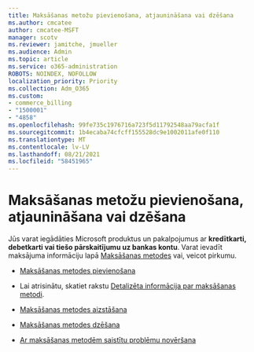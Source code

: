```yaml
---
title: Maksāšanas metožu pievienošana, atjaunināšana vai dzēšana
ms.author: cmcatee
author: cmcatee-MSFT
manager: scotv
ms.reviewer: jamitche, jmueller
ms.audience: Admin
ms.topic: article
ms.service: o365-administration
ROBOTS: NOINDEX, NOFOLLOW
localization_priority: Priority
ms.collection: Adm_O365
ms.custom:
- commerce_billing
- "1500001"
- "4858"
ms.openlocfilehash: 99fe735c1976716a723f5d11792548aa79acfa1f
ms.sourcegitcommit: 1b4ecaba74cfcff155528dc9e1002011afe0f110
ms.translationtype: MT
ms.contentlocale: lv-LV
ms.lasthandoff: 08/21/2021
ms.locfileid: "58451965"
---
```

# <a name="add-update-or-remove-your-payment-methods"></a>Maksāšanas metožu pievienošana, atjaunināšana vai dzēšana

Jūs varat iegādāties Microsoft produktus un pakalpojumus ar **kredītkarti, debetkarti vai tiešo pārskaitījumu uz bankas kontu**. Varat ievadīt maksājuma informāciju lapā [Maksāšanas metodes](https://go.microsoft.com/fwlink/p/?linkid=2018806) vai, veicot pirkumu.

- [Maksāšanas metodes pievienošana](https://docs.microsoft.com/microsoft-365/commerce/billing-and-payments/manage-payment-methods#add-a-payment-method)

- Lai atrisinātu, skatiet rakstu [Detalizēta informācija par maksāšanas metodi](https://docs.microsoft.com/microsoft-365/commerce/billing-and-payments/manage-payment-methods#update-payment-method-details).

- [Maksāšanas metodes aizstāšana](https://docs.microsoft.com/microsoft-365/commerce/billing-and-payments/manage-payment-methods#replace-a-payment-method)

- [Maksāšanas metodes dzēšana](https://docs.microsoft.com/microsoft-365/commerce/billing-and-payments/manage-payment-methods#delete-a-payment-method)

- [Ar maksāšanas metodēm saistītu problēmu novēršana](https://docs.microsoft.com/microsoft-365/commerce/billing-and-payments/manage-payment-methods#troubleshoot-payment-methods)
